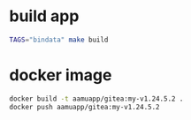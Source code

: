 # build app

```bash
TAGS="bindata" make build
```

# docker image

```bash
docker build -t aamuapp/gitea:my-v1.24.5.2 .
docker push aamuapp/gitea:my-v1.24.5.2
```
